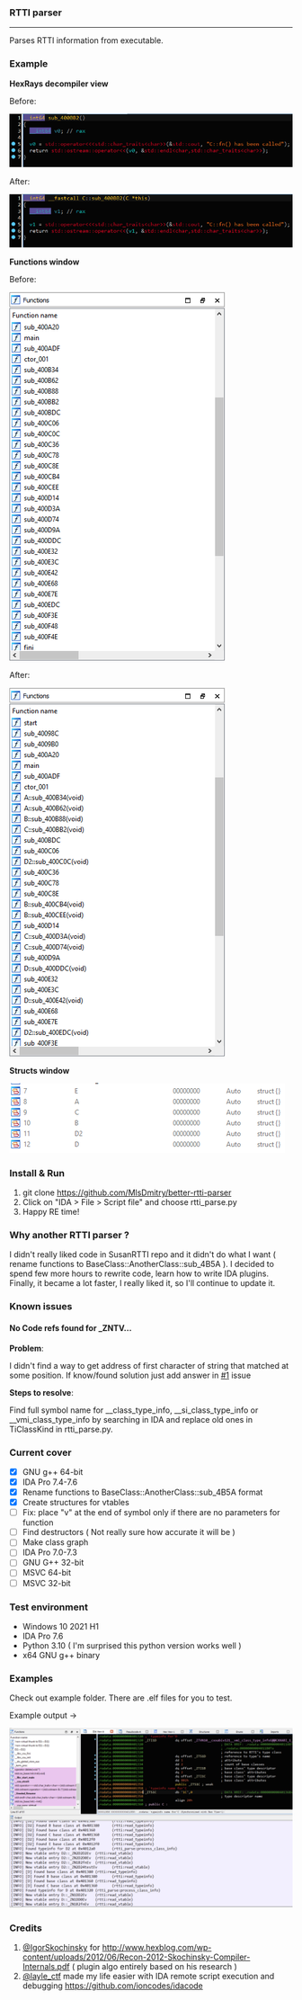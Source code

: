 ### RTTI parser
---

Parses RTTI information from executable.

### Example

**HexRays decompiler view**

Before:

![decompiler view before](git_resources/decompiler_before.png)

After:

![decompiler view after](git_resources/decompiler_after.png)

**Functions window**

Before:

![functions window before](git_resources/function_window_before.png)

After:

![functions window after](git_resources/function_window_after.png)

**Structs window**

![structs windows](git_resources/structs_window_after.png)

### Install & Run

1. git clone https://github.com/MlsDmitry/better-rtti-parser
2. Click on "IDA > File > Script file" and choose rtti_parse.py
3. Happy RE time!

### Why another RTTI parser ?

I didn't really liked code in SusanRTTI repo and it didn't do what I want ( rename functions to BaseClass::AnotherClass::sub_4B5A ). I decided to spend few more hours to rewrite code, learn how to write IDA plugins. Finally, it became a lot faster, I really liked it, so I'll continue to update it.


### Known issues

#### No Code refs found for _ZNTV...

**Problem**: 

I didn't find a way to get address of first character of string that matched at some position. If know/found solution just add answer in [#1](https://github.com/MlsDmitry/better-rtti-parser/issues/1#issue-1092129391) issue

**Steps to resolve**:

Find full symbol name for __class_type_info, __si_class_type_info or __vmi_class_type_info by searching in IDA and replace old ones in TiClassKind in rtti_parse.py.


### Current cover 

- [x] GNU g++ 64-bit 
- [x] IDA Pro 7.4-7.6
- [x] Rename functions to BaseClass::AnotherClass::sub_4B5A format
- [x] Create structures for vtables
- [ ] Fix: place "v" at the end of symbol only if there are no parameters for function
- [ ] Find destructors ( Not really sure how accurate it will be )
- [ ] Make class graph
- [ ] IDA Pro 7.0-7.3
- [ ] GNU G++ 32-bit
- [ ] MSVC 64-bit
- [ ] MSVC 32-bit

### Test environment

- Windows 10 2021 H1
- IDA Pro 7.6
- Python 3.10 ( I'm surprised this python version works well )
- x64 GNU g++ binary

### Examples

Check out example folder. There are .elf files for you to test.

Example output ->

![an image should be here](git_resources/sample_output.png)

### Credits

1. [@IgorSkochinsky](https://twitter.com/igorskochinsky) for http://www.hexblog.com/wp-content/uploads/2012/06/Recon-2012-Skochinsky-Compiler-Internals.pdf ( plugin algo entirely based on his research )
2. [@layle_ctf](https://twitter.com/layle_ctf) made my life easier with IDA remote script execution and debugging https://github.com/ioncodes/idacode